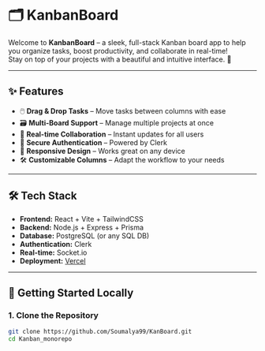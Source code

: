 # 🗂️ KanbanBoard

Welcome to **KanbanBoard** – a sleek, full-stack Kanban board app to help you organize tasks, boost productivity, and collaborate in real-time!  
Stay on top of your projects with a beautiful and intuitive interface. 🚀

---

## ✨ Features

- 🖱️ **Drag & Drop Tasks** – Move tasks between columns with ease  
- 🗃️ **Multi-Board Support** – Manage multiple projects at once  
- 🔄 **Real-time Collaboration** – Instant updates for all users  
- 🔐 **Secure Authentication** – Powered by Clerk  
- 📱 **Responsive Design** – Works great on any device  
- 🛠️ **Customizable Columns** – Adapt the workflow to your needs  

---

## 🛠️ Tech Stack

- **Frontend:** React + Vite + TailwindCSS  
- **Backend:** Node.js + Express + Prisma  
- **Database:** PostgreSQL (or any SQL DB)  
- **Authentication:** Clerk  
- **Real-time:** Socket.io  
- **Deployment:** [Vercel](https://vercel.com/)

---

## 🚀 Getting Started Locally

### 1. **Clone the Repository**
```bash
git clone https://github.com/Soumalya99/KanBoard.git
cd Kanban_monorepo
